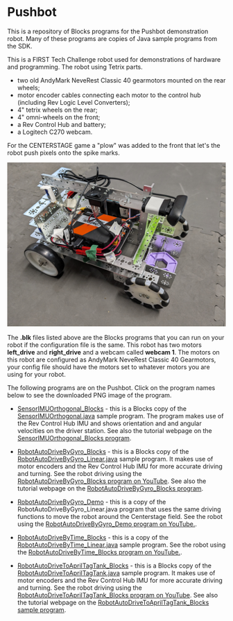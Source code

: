 # Pushbot
This is a repository of Blocks programs for the Pushbot demonstration robot. Many of these programs are copies of Java sample programs from the SDK.

This is a FIRST Tech Challenge robot used for demonstrations of hardware and programming. The robot using Tetrix parts. 
- two old AndyMark NeveRest Classic 40 gearmotors mounted on the rear wheels;
- motor encoder cables connecting each motor to the control hub (including Rev Logic Level Converters);
- 4" tetrix wheels on the rear;
- 4" omni-wheels on the front;
- a Rev Control Hub and battery;
- a Logitech C270 webcam.

For the CENTERSTAGE game a "plow" was added to the front that let's the robot push pixels onto the spike marks.

![Model](https://raw.githubusercontent.com/acharraggi/Pushbot/main/Images/PXL_20231203_191218559.jpg)

 The **.blk** files listed above are the Blocks programs that you can run on your robot if the configuration file is the same. This robot has two motors **left_drive** and **right_drive** and a webcam called **webcam 1**. The motors on this robot are configured as AndyMark NeveRest Classic 40 Gearmotors, your config file should have the motors set to whatever motors you are using for your robot. 

 The following programs are on the Pushbot. Click on the program names below to see the downloaded PNG image of the program.


- [SensorIMUOrthogonal_Blocks](Images/SensorIMUOrthogonal_Blocks.png) - this is a Blocks copy of the [SensorIMUOrthogonal.java](https://github.com/FIRST-Tech-Challenge/FtcRobotController/blob/master/FtcRobotController/src/main/java/org/firstinspires/ftc/robotcontroller/external/samples/SensorIMUOrthogonal.java) sample program. The program makes use of the Rev Control Hub IMU and shows orientation and and angular velocities on the driver station.  See also the tutorial webpage on the [SensorIMUOrthogonal_Blocks program](https://firstroboticsbc.org/ftc/ftc-team-resources/SensorIMUOrthogonal_Blocks/).

- [RobotAutoDriveByGyro_Blocks](Images/RobotAutoDriveByGyro_Blocks.png) - this is a Blocks copy of the [RobotAutoDriveByGyro_Linear.java](https://github.com/FIRST-Tech-Challenge/FtcRobotController/blob/master/FtcRobotController/src/main/java/org/firstinspires/ftc/robotcontroller/external/samples/RobotAutoDriveByGyro_Linear.java) sample program. It makes use of motor encoders and the Rev Control Hub IMU for more accurate driving and turning. See the robot driving using the [RobotAutoDriveByGyro_Blocks program on YouTube](https://youtu.be/8sitKrHBNyY). See also the tutorial webpage on the [RobotAutoDriveByGyro_Blocks program](https://firstroboticsbc.org/ftc/ftc-team-resources/RobotAutoDriveByGyro_Blocks/).

- [RobotAutoDriveByGyro_Demo](Images/RobotAutoDriveByGyro_Demo.png) - this is a copy of the RobotAutoDriveByGyro_Linear.java program that uses the same driving functions to move the robot around the Centerstage field. See the robot using the [RobotAutoDriveByGyro_Demo program on YouTube.](https://youtu.be/-TFp3KY9alM).

- [RobotAutoDriveByTime_Blocks](Images/RobotAutoDriveByTime_Blocks.png) - this is a copy of the [RobotAutoDriveByTime_Linear.java](https://github.com/FIRST-Tech-Challenge/FtcRobotController/blob/master/FtcRobotController/src/main/java/org/firstinspires/ftc/robotcontroller/external/samples/RobotAutoDriveByTime_Linear.java) sample program. See the robot using the [RobotAutoDriveByTime_Blocks program on YouTube.](https://youtu.be/mrhTzFVS_Is).

- [RobotAutoDriveToAprilTagTank_Blocks](Images/RobotAutoDriveToAprilTagTank_Blocks.png) - this is a Blocks copy of the [RobotAutoDriveToAprilTagTank.java](https://github.com/FIRST-Tech-Challenge/FtcRobotController/blob/master/FtcRobotController/src/main/java/org/firstinspires/ftc/robotcontroller/external/samples/RobotAutoDriveToAprilTagTank.java) sample program. It makes use of motor encoders and the Rev Control Hub IMU for more accurate driving and turning. See the robot driving using the [RobotAutoDriveToAprilTagTank_Blocks program on YouTube](https://youtu.be/Z32eKDitKmo). See also the tutorial webpage on the [RobotAutoDriveToAprilTagTank_Blocks sample program](https://firstroboticsbc.org/ftc/ftc-team-resources/RobotAutoDriveToAprilTagTank_Blocks/).